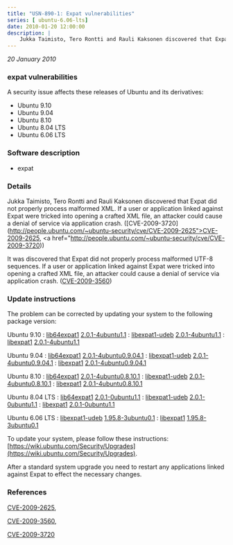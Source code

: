 ```yaml
---
title: "USN-890-1: Expat vulnerabilities"
series: [ ubuntu-6.06-lts]
date: 2010-01-20 12:00:00
description: |
    Jukka Taimisto, Tero Rontti and Rauli Kaksonen discovered that Expat did not properly process malformed XML. If a user or application linked against Expat were tricked into opening a crafted XML file, an attacker could cause a denial of service via application crash. ([CVE-2009-3720](http://people.ubuntu.com/~ubuntu-security/cve/CVE-2009-2625">CVE-2009-2625</a>, <a href="http://people.ubuntu.com/~ubuntu-security/cve/CVE-2009-3720))
--- 
```

 
 

*20 January 2010*

### expat vulnerabilities

A security issue affects these releases of Ubuntu and its derivatives:

* Ubuntu 9.10
* Ubuntu 9.04
* Ubuntu 8.10
* Ubuntu 8.04 LTS
* Ubuntu 6.06 LTS

### Software description

* expat 

### Details

Jukka Taimisto, Tero Rontti and Rauli Kaksonen discovered that Expat did not properly process malformed XML. If a user or application linked against Expat were tricked into opening a crafted XML file, an attacker could cause a denial of service via application crash. ([CVE-2009-3720](http://people.ubuntu.com/~ubuntu-security/cve/CVE-2009-2625">CVE-2009-2625</a>, <a href="http://people.ubuntu.com/~ubuntu-security/cve/CVE-2009-3720))

It was discovered that Expat did not properly process malformed UTF-8 sequences. If a user or application linked against Expat were tricked into opening a crafted XML file, an attacker could cause a denial of service via application crash. ([CVE-2009-3560](http://people.ubuntu.com/~ubuntu-security/cve/CVE-2009-3560)) 

### Update instructions

The problem can be corrected by updating your system to the following package version:

Ubuntu 9.10
 : [lib64expat1](https://launchpad.net/ubuntu/+source/expat) <span> [2.0.1-4ubuntu1.1](https://launchpad.net/ubuntu/+source/expat/2.0.1-4ubuntu1.1) </span> 
 : [libexpat1-udeb](https://launchpad.net/ubuntu/+source/expat) <span> [2.0.1-4ubuntu1.1](https://launchpad.net/ubuntu/+source/expat/2.0.1-4ubuntu1.1) </span> 
 : [libexpat1](https://launchpad.net/ubuntu/+source/expat) <span> [2.0.1-4ubuntu1.1](https://launchpad.net/ubuntu/+source/expat/2.0.1-4ubuntu1.1) </span> 

Ubuntu 9.04
 : [lib64expat1](https://launchpad.net/ubuntu/+source/expat) <span> [2.0.1-4ubuntu0.9.04.1](https://launchpad.net/ubuntu/+source/expat/2.0.1-4ubuntu0.9.04.1) </span> 
 : [libexpat1-udeb](https://launchpad.net/ubuntu/+source/expat) <span> [2.0.1-4ubuntu0.9.04.1](https://launchpad.net/ubuntu/+source/expat/2.0.1-4ubuntu0.9.04.1) </span> 
 : [libexpat1](https://launchpad.net/ubuntu/+source/expat) <span> [2.0.1-4ubuntu0.9.04.1](https://launchpad.net/ubuntu/+source/expat/2.0.1-4ubuntu0.9.04.1) </span> 

Ubuntu 8.10
 : [lib64expat1](https://launchpad.net/ubuntu/+source/expat) <span> [2.0.1-4ubuntu0.8.10.1](https://launchpad.net/ubuntu/+source/expat/2.0.1-4ubuntu0.8.10.1) </span> 
 : [libexpat1-udeb](https://launchpad.net/ubuntu/+source/expat) <span> [2.0.1-4ubuntu0.8.10.1](https://launchpad.net/ubuntu/+source/expat/2.0.1-4ubuntu0.8.10.1) </span> 
 : [libexpat1](https://launchpad.net/ubuntu/+source/expat) <span> [2.0.1-4ubuntu0.8.10.1](https://launchpad.net/ubuntu/+source/expat/2.0.1-4ubuntu0.8.10.1) </span> 

Ubuntu 8.04 LTS
 : [lib64expat1](https://launchpad.net/ubuntu/+source/expat) <span> [2.0.1-0ubuntu1.1](https://launchpad.net/ubuntu/+source/expat/2.0.1-0ubuntu1.1) </span> 
 : [libexpat1-udeb](https://launchpad.net/ubuntu/+source/expat) <span> [2.0.1-0ubuntu1.1](https://launchpad.net/ubuntu/+source/expat/2.0.1-0ubuntu1.1) </span> 
 : [libexpat1](https://launchpad.net/ubuntu/+source/expat) <span> [2.0.1-0ubuntu1.1](https://launchpad.net/ubuntu/+source/expat/2.0.1-0ubuntu1.1) </span> 

Ubuntu 6.06 LTS
 : [libexpat1-udeb](https://launchpad.net/ubuntu/+source/expat) <span> [1.95.8-3ubuntu0.1](https://launchpad.net/ubuntu/+source/expat/1.95.8-3ubuntu0.1) </span> 
 : [libexpat1](https://launchpad.net/ubuntu/+source/expat) <span> [1.95.8-3ubuntu0.1](https://launchpad.net/ubuntu/+source/expat/1.95.8-3ubuntu0.1) </span> 

To update your system, please follow these instructions: [https://wiki.ubuntu.com/Security/Upgrades](https://wiki.ubuntu.com/Security/Upgrades).

After a standard system upgrade you need to restart any applications linked against Expat to effect the necessary changes. 

### References

 
 [CVE-2009-2625](http://people.ubuntu.com/~ubuntu-security/cve/CVE-2009-2625), 

 [CVE-2009-3560](http://people.ubuntu.com/~ubuntu-security/cve/CVE-2009-3560), 

 [CVE-2009-3720](http://people.ubuntu.com/~ubuntu-security/cve/CVE-2009-3720)
 

